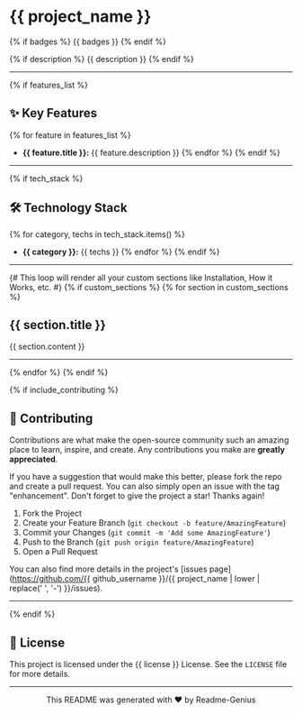 # {{ project_name }}

{% if badges %}
{{ badges }}
{% endif %}

{% if description %}
{{ description }}
{% endif %}

---

{% if features_list %}
## ✨ Key Features

{% for feature in features_list %}
- **{{ feature.title }}:** {{ feature.description }}
{% endfor %}
{% endif %}

---

{% if tech_stack %}
## 🛠️ Technology Stack

{% for category, techs in tech_stack.items() %}
- **{{ category }}:** {{ techs }}
{% endfor %}
{% endif %}

---

{# This loop will render all your custom sections like Installation, How it Works, etc. #}
{% if custom_sections %}
{% for section in custom_sections %}
## {{ section.title }}

{{ section.content }}

---
{% endfor %}
{% endif %}


{% if include_contributing %}
## 🤝 Contributing

Contributions are what make the open-source community such an amazing place to learn, inspire, and create. Any contributions you make are **greatly appreciated**.

If you have a suggestion that would make this better, please fork the repo and create a pull request. You can also simply open an issue with the tag "enhancement".
Don't forget to give the project a star! Thanks again!

1.  Fork the Project
2.  Create your Feature Branch (`git checkout -b feature/AmazingFeature`)
3.  Commit your Changes (`git commit -m 'Add some AmazingFeature'`)
4.  Push to the Branch (`git push origin feature/AmazingFeature`)
5.  Open a Pull Request

You can also find more details in the project's [issues page](https://github.com/{{ github_username }}/{{ project_name | lower | replace(' ', '-') }}/issues).

---
{% endif %}


## 📄 License

This project is licensed under the {{ license }} License. See the `LICENSE` file for more details.

---
<p align="center">This README was generated with ❤️ by Readme-Genius</p>
